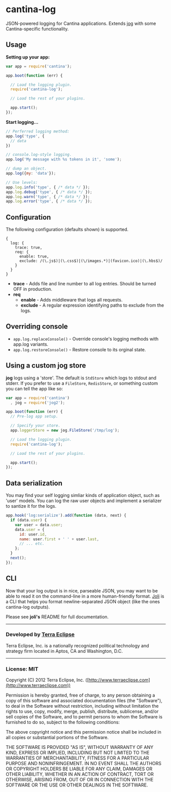 cantina-log
===========

JSON-powered logging for Cantina applications. Extends
[jog](https://github.com/visionmedia/jog) with some Cantina-specific
functionality.

Usage
-----

**Setting up your app:**

```js
var app = require('cantina');

app.boot(function (err) {

  // Load the logging plugin.
  require('cantina-log');

  // Load the rest of your plugins.

  app.start();
});
```

**Start logging...**

```js
// Perferred logging method:
app.log('type', {
  // data
})

// console.log-style logging.
app.log('My message with %s tokens in it', 'some');

// dump an object.
app.log({my: 'data'});

// Use levels:
app.log.info('type', { /* data */ });
app.log.debug('type', { /* data */ });
app.log.warn('type', { /* data */ });
app.log.error('type', { /* data */ });
```

Configuration
-------------

The following configuration (defaults shown) is supported.

```
{
  log: {
    trace: true,
    req: {
      enable: true,
      exclude: /(\.js$)|(\.css$)|(\/images.*)|(favicon.ico)|(\.hbs$)/
    }
  }
}
```

- **trace** - Adds file and line number to all log entries. Should be turned OFF
  in production.
- **req**
  - **enable** - Adds middleware that logs all requests.
  - **exclude** - A regular expression identifying paths to exclude from the logs.

Overriding console
------------------

- `app.log.replaceConsole()` - Override console's logging methods with app.log
   variants.
- `app.log.restoreConsole()` - Restore console to its orginal state.

Using a custom jog store
------------------------

**jog** logs using a 'store'. The default is `StdStore` which logs to stdout
and stderr. If you prefer to use a `FileStore`, `RedisStore`, or something
custom you can tell the app like so:

```js
var app = require('cantina')
  , jog = require('jog2');

app.boot(function (err) {
  // Pre-log app setup.

  // Specify your store.
  app.loggerStore = new jog.FileStore('/tmp/log');

  // Load the logging plugin.
  require('cantina-log');

  // Load the rest of your plugins.

  app.start();
});
```

Data serialization
------------------

You may find your self logging simliar kinds of application object, such as
'user' models. You can log the raw user objects and implement a serializer to
santize it for the logs.

```js
app.hook('log:serialize').add(function (data, next) {
  if (data.user) {
    var user = data.user;
    data.user = {
      id: user.id,
      name: user.first + ' ' + user.last,
      // ... etc.
    };
  }
  next();
});
```

CLI
---

Now that your log output is in nice, parseable JSON, you may want to be
able to read it on the command-line in a more human-friendly format.
[Joli](http://github.com/cpsubrian/node-joli) is a CLI that helps you
format newline-separated JSON object (like the ones cantina-log outputs).

Please see **joli's** README for full documentation.

- - -

### Developed by [Terra Eclipse](http://www.terraeclipse.com)
Terra Eclipse, Inc. is a nationally recognized political technology and
strategy firm located in Aptos, CA and Washington, D.C.

- - -

### License: MIT
Copyright (C) 2012 Terra Eclipse, Inc. ([http://www.terraeclipse.com](http://www.terraeclipse.com))

Permission is hereby granted, free of charge, to any person obtaining a copy
of this software and associated documentation files (the "Software"), to deal
in the Software without restriction, including without limitation the rights
to use, copy, modify, merge, publish, distribute, sublicense, and/or sell
copies of the Software, and to permit persons to whom the Software is furnished
to do so, subject to the following conditions:

The above copyright notice and this permission notice shall be included in
all copies or substantial portions of the Software.

THE SOFTWARE IS PROVIDED "AS IS", WITHOUT WARRANTY OF ANY KIND, EXPRESS OR
IMPLIED, INCLUDING BUT NOT LIMITED TO THE WARRANTIES OF MERCHANTABILITY,
FITNESS FOR A PARTICULAR PURPOSE AND NONINFRINGEMENT. IN NO EVENT SHALL THE
AUTHORS OR COPYRIGHT HOLDERS BE LIABLE FOR ANY CLAIM, DAMAGES OR OTHER
LIABILITY, WHETHER IN AN ACTION OF CONTRACT, TORT OR OTHERWISE, ARISING FROM,
OUT OF OR IN CONNECTION WITH THE SOFTWARE OR THE USE OR OTHER DEALINGS IN THE
SOFTWARE.
